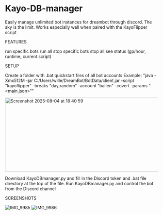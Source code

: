 # Kayo-DB-manager
Easily manage unlimited bot instances for dreambot through discord. The sky is the limit. Works especially well when paired with the KayoFlipper script

FEATURES

run specific bots
run all
stop specific bots
stop all
see status (gp/hour, runtime, current script)

SETUP

Create a folder with .bat quickstart files of all bot accounts
Example: "java -Xmx512M -jar C:/Users/wille/DreamBot/BotData/client.jar -script "kayoflipper" -breaks "day,random" -account "ballen" -covert -params "<main.json>""

<img width="605" height="242" alt="Screenshot 2025-08-04 at 18 40 59" src="https://github.com/user-attachments/assets/9c96c950-3503-4109-9117-65d035449f4b" />

Download KayoDBmanager.py and fill in the Discord token and .bat file directory at the top of the file.
Run KayoDBmanager.py and control the bot from the Discord channel

SCREENSHOTS

![IMG_9985](https://github.com/user-attachments/assets/cc309b9a-741b-43eb-a740-0fe56729ece5)
![IMG_9986](https://github.com/user-attachments/assets/f8872690-bebe-4a16-a7d2-b4828e760d5d)
